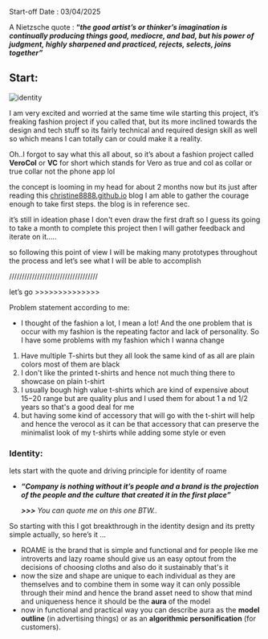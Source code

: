Start-off Date : 03/04/2025

A Nietzsche quote : **“*the good artist’s or thinker’s imagination is continually producing things good, mediocre, and bad, but his power of judgment, highly sharpened and practiced, rejects, selects, joins together”***

## Start:

![identity](https://github.com/user-attachments/assets/41140b12-78ee-4daf-b4fe-fadc02409377)

I am very excited and worried at the same time wile starting this project, it’s freaking fashion project if you called that, but its more inclined towards the design and tech stuff so its fairly technical and required design skill as well so which means I can totally can or could make it a reality.

Oh..I forgot to say what this all about, so it’s about a fashion project called **VeroCol** or **VC** for short which stands for Vero as true and col as collar or true collar not the phone app lol

the concept is looming in my head for about 2 months now but its just after reading this [christine8888.github.io](https://www.notion.so/1cccd63e7ce980899669c8a4d9d5c18b?pvs=21) blog I am able to gather the courage enough to take first steps. the blog is in reference sec.

it’s still in ideation phase I don't even draw the first draft so I guess its going to take a month to complete this project then I will gather feedback and iterate on it…..

>>>>>>

so following this point of view I will be making many prototypes throughout the process and let’s see what I will be able to accomplish

///////////////////////////////////

let’s go >>>>>>>>>>>>>>

Problem statement according to me:

- I thought of the fashion a lot, I mean a lot! And the one problem that is occur with my fashion is the repeating factor and lack of personality. So I have some problems with my fashion which I wanna change
1. Have multiple T-shirts but they all look the same kind of as all are plain colors most of them are black 
2. I don't like the printed t-shirts and hence not much thing there to showcase on plain t-shirt
3. I usually bough high value t-shirts which are kind of expensive about $15-$20 range but are quality plus and I used them for about 1 a  nd 1/2 years so that's a good deal for me
4. but having some kind of accessory that will go with the t-shirt will help and hence the verocol as it can be that accessory that can preserve the minimalist look of my t-shirts while adding some style or even 

### Identity:

lets start with the quote and driving principle for identity of roame

- ***“Company is nothing without it’s people and a brand is the projection of the people and the culture that created it in the first place”***

   ***>>>** You can quote me on this one BTW..*

So starting with this I got breakthrough in the identity design and its pretty simple actually, so here’s it …

- ROAME is the brand that is simple and functional and for people like me introverts and lazy roame should give us an easy optout from the decisions of choosing cloths and also do it sustainably that's it
- now the size and shape are unique to each individual as they are themselves and to combine them in some way it can only possible through their mind and hence the brand asset need to show that mind and uniqueness hence it should be the **aura** of the model
- now in functional and practical way you can describe aura as the **model outline** (in advertising things) or as an **algorithmic personification** (for customers).
